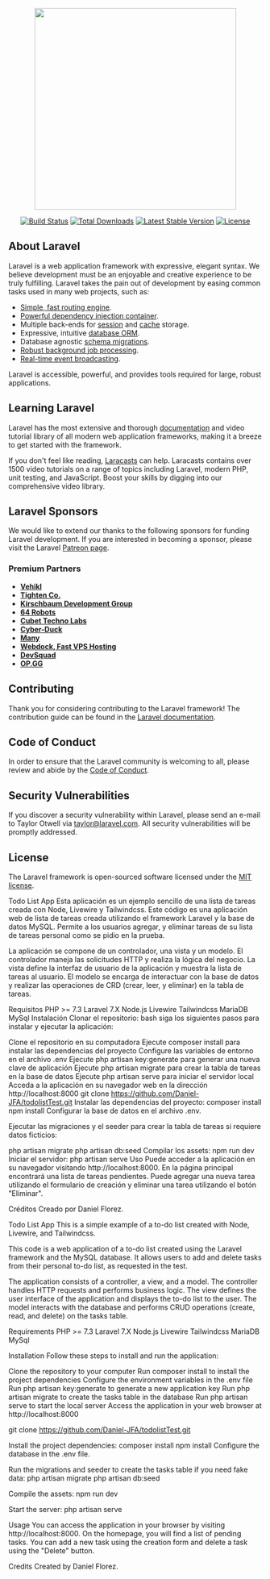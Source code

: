 <p align="center"><a href="https://laravel.com" target="_blank"><img src="https://raw.githubusercontent.com/laravel/art/master/logo-lockup/5%20SVG/2%20CMYK/1%20Full%20Color/laravel-logolockup-cmyk-red.svg" width="400"></a></p>

<p align="center">
<a href="https://travis-ci.org/laravel/framework"><img src="https://travis-ci.org/laravel/framework.svg" alt="Build Status"></a>
<a href="https://packagist.org/packages/laravel/framework"><img src="https://poser.pugx.org/laravel/framework/d/total.svg" alt="Total Downloads"></a>
<a href="https://packagist.org/packages/laravel/framework"><img src="https://poser.pugx.org/laravel/framework/v/stable.svg" alt="Latest Stable Version"></a>
<a href="https://packagist.org/packages/laravel/framework"><img src="https://poser.pugx.org/laravel/framework/license.svg" alt="License"></a>
</p>

## About Laravel

Laravel is a web application framework with expressive, elegant syntax. We believe development must be an enjoyable and creative experience to be truly fulfilling. Laravel takes the pain out of development by easing common tasks used in many web projects, such as:

- [Simple, fast routing engine](https://laravel.com/docs/routing).
- [Powerful dependency injection container](https://laravel.com/docs/container).
- Multiple back-ends for [session](https://laravel.com/docs/session) and [cache](https://laravel.com/docs/cache) storage.
- Expressive, intuitive [database ORM](https://laravel.com/docs/eloquent).
- Database agnostic [schema migrations](https://laravel.com/docs/migrations).
- [Robust background job processing](https://laravel.com/docs/queues).
- [Real-time event broadcasting](https://laravel.com/docs/broadcasting).

Laravel is accessible, powerful, and provides tools required for large, robust applications.

## Learning Laravel

Laravel has the most extensive and thorough [documentation](https://laravel.com/docs) and video tutorial library of all modern web application frameworks, making it a breeze to get started with the framework.

If you don't feel like reading, [Laracasts](https://laracasts.com) can help. Laracasts contains over 1500 video tutorials on a range of topics including Laravel, modern PHP, unit testing, and JavaScript. Boost your skills by digging into our comprehensive video library.

## Laravel Sponsors

We would like to extend our thanks to the following sponsors for funding Laravel development. If you are interested in becoming a sponsor, please visit the Laravel [Patreon page](https://patreon.com/taylorotwell).

### Premium Partners

- **[Vehikl](https://vehikl.com/)**
- **[Tighten Co.](https://tighten.co)**
- **[Kirschbaum Development Group](https://kirschbaumdevelopment.com)**
- **[64 Robots](https://64robots.com)**
- **[Cubet Techno Labs](https://cubettech.com)**
- **[Cyber-Duck](https://cyber-duck.co.uk)**
- **[Many](https://www.many.co.uk)**
- **[Webdock, Fast VPS Hosting](https://www.webdock.io/en)**
- **[DevSquad](https://devsquad.com)**
- **[OP.GG](https://op.gg)**

## Contributing

Thank you for considering contributing to the Laravel framework! The contribution guide can be found in the [Laravel documentation](https://laravel.com/docs/contributions).

## Code of Conduct

In order to ensure that the Laravel community is welcoming to all, please review and abide by the [Code of Conduct](https://laravel.com/docs/contributions#code-of-conduct).

## Security Vulnerabilities

If you discover a security vulnerability within Laravel, please send an e-mail to Taylor Otwell via [taylor@laravel.com](mailto:taylor@laravel.com). All security vulnerabilities will be promptly addressed.

## License

The Laravel framework is open-sourced software licensed under the [MIT license](https://opensource.org/licenses/MIT).


Todo List App
Esta aplicación es un ejemplo sencillo de una lista de tareas creada con Node, Livewire y Tailwindcss.
Este código es una aplicación web de lista de tareas creada utilizando el framework Laravel y la base de datos MySQL. Permite a los usuarios agregar, y eliminar tareas de su lista de tareas personal como se pidio en la prueba.

La aplicación se compone de un controlador, una vista y un modelo. El controlador maneja las solicitudes HTTP y realiza la lógica del negocio. La vista define la interfaz de usuario de la aplicación y muestra la lista de tareas al usuario. El modelo se encarga de interactuar con la base de datos y realizar las operaciones de CRD (crear, leer,  y eliminar) en la tabla de tareas.

Requisitos
PHP  >= 7.3
Laravel 7.X
Node.js
Livewire
Tailwindcss
MariaDB MySql
Instalación
Clonar el repositorio:
bash
siga los siguientes pasos para instalar y ejecutar la aplicación:

Clone el repositorio en su computadora
Ejecute composer install para instalar las dependencias del proyecto
Configure las variables de entorno en el archivo .env
Ejecute php artisan key:generate para generar una nueva clave de aplicación
Ejecute php artisan migrate para crear la tabla de tareas en la base de datos
Ejecute php artisan serve para iniciar el servidor local
Acceda a la aplicación en su navegador web en la dirección http://localhost:8000
git clone https://github.com/Daniel-JFA/todolistTest.git
Instalar las dependencias del proyecto:
composer install
npm install
Configurar la base de datos en el archivo .env.

Ejecutar las migraciones y el seeder para crear la tabla de tareas si requiere datos ficticios:

php artisan migrate
php artisan db:seed
Compilar los assets:
npm run dev
Iniciar el servidor:
php artisan serve
Uso
Puede acceder a la aplicación en su navegador visitando http://localhost:8000. En la página principal encontrará una lista de tareas pendientes. Puede agregar una nueva tarea utilizando el formulario de creación y eliminar una tarea utilizando el botón "Eliminar".

Créditos
Creado por Daniel Florez.


Todo List App
This is a simple example of a to-do list created with Node, Livewire, and Tailwindcss.

This code is a web application of a to-do list created using the Laravel framework and the MySQL database. It allows users to add and delete tasks from their personal to-do list, as requested in the test.

The application consists of a controller, a view, and a model. The controller handles HTTP requests and performs business logic. The view defines the user interface of the application and displays the to-do list to the user. The model interacts with the database and performs CRUD operations (create, read, and delete) on the tasks table.

Requirements
PHP >= 7.3
Laravel 7.X
Node.js
Livewire
Tailwindcss
MariaDB MySql

Installation
Follow these steps to install and run the application:

Clone the repository to your computer
Run composer install to install the project dependencies
Configure the environment variables in the .env file
Run php artisan key:generate to generate a new application key
Run php artisan migrate to create the tasks table in the database
Run php artisan serve to start the local server
Access the application in your web browser at http://localhost:8000

git clone https://github.com/Daniel-JFA/todolistTest.git

Install the project dependencies:
composer install
npm install
Configure the database in the .env file.

Run the migrations and seeder to create the tasks table if you need fake data:
php artisan migrate
php artisan db:seed

Compile the assets:
npm run dev

Start the server:
php artisan serve

Usage
You can access the application in your browser by visiting http://localhost:8000. On the homepage, you will find a list of pending tasks. You can add a new task using the creation form and delete a task using the "Delete" button.

Credits
Created by Daniel Florez.
